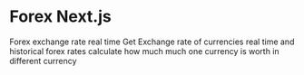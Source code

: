 # Forex Next.js
Forex exchange rate real time
Get Exchange rate of currencies real time and historical forex rates calculate how much much one currency is worth in different currency
